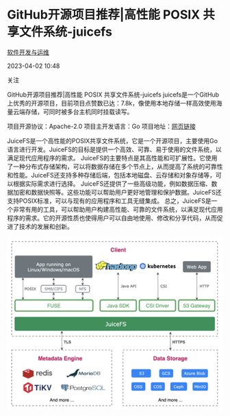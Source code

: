 # GitHub开源项目推荐|高性能 POSIX 共享文件系统-juicefs

[软件开发与运维](https://www.toutiao.com/c/user/74391496436173/?source=weitoutiao_detail)

2023-04-02 10:48

关注

GitHub开源项目推荐|高性能 POSIX 共享文件系统-juicefs
juicefs是一个GitHub上优秀的开源项目，目前项目点赞数已达：7.8k，像使用本地存储一样高效使用海量云端存储，可同时被多台主机同时挂载读写。

项目开源协议：Apache-2.0
项目主开发语言：Go
项目地址：[网页链接](https://github.com/juicedata/juicefs)

JuiceFS是一个高性能的POSIX共享文件系统，它是一个开源项目，主要使用Go语言进行开发。JuiceFS的目标是提供一个高效、可靠、易于使用的文件系统，以满足现代应用程序的需求。
JuiceFS的主要特点是其高性能和可扩展性。它使用了一种分布式存储架构，可以将数据存储在多个节点上，从而提高了系统的可靠性和性能。JuiceFS还支持多种存储后端，包括本地磁盘、云存储和对象存储等，可以根据实际需求进行选择。
JuiceFS还提供了一些高级功能，例如数据压缩、数据加密和数据快照等。这些功能可以帮助用户更好地管理和保护数据。JuiceFS还支持POSIX标准，可以与现有的应用程序和工具无缝集成。
总之，JuiceFS是一个非常有用的工具，可以帮助用户构建高性能、可靠的文件系统，以满足现代应用程序的需求。它的开源性质也使得用户可以自由地使用、修改和分享代码，从而促进了技术的发展和创新。

![img](./juicefs/c4146b77de9245c7893ae0b2b0c367b3~tplv-obj.png)